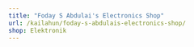 ```yaml
---
title: "Foday S Abdulai's Electronics Shop"
url: /kailahun/foday-s-abdulais-electronics-shop/
shop: Elektronik
---
```


